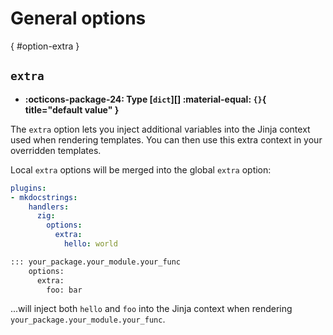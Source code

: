 # General options

[](){ #option-extra }
## `extra`

- **:octicons-package-24: Type [`dict`][] :material-equal: `{}`{ title="default value" }**

The `extra` option lets you inject additional variables into the Jinja context used when rendering templates. You can then use this extra context in your overridden templates.

Local `extra` options will be merged into the global `extra` option:

```yaml title="in mkdocs.yml (global configuration)"
plugins:
- mkdocstrings:
    handlers:
      zig:
        options:
          extra:
            hello: world
```

```md title="in docs/some_page.md (local configuration)"
::: your_package.your_module.your_func
    options:
      extra:
        foo: bar
```

...will inject both `hello` and `foo` into the Jinja context when rendering `your_package.your_module.your_func`.
